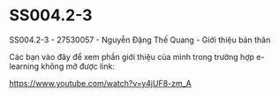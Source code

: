 # SS004.2-3
SS004.2-3 - 27530057 - Nguyễn Đặng Thế Quang - Giới thiệu bản thân


Các bạn vào đây để xem phần giới thiệu của mình trong trường hợp e-learning không mở được link: 

https://www.youtube.com/watch?v=y4jUF8-zm_A
